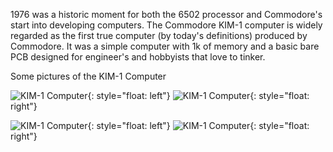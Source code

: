 1976 was a historic moment for both the 6502 processor and Commodore's start into developing computers. The Commodore KIM-1 computer is widely regarded as the first true computer (by today's definitions) produced by Commodore. It was a simple computer with 1k of memory and a basic bare PCB designed for engineer's and hobbyists that love to tinker.

Some pictures of the KIM-1 Computer

<img src="https://www.commodore.ca/wp-content/uploads/2018/11/white-commodore-mos-kim1.gif" alt="KIM-1 Computer"/>{: style="float: left"}
<img src="https://oldcomputers.net/pics/kim1.jpg" alt="KIM-1 Computer"/>{: style="float: right"}

<img src="https://oldcomputers.net/pics/kim1-b.jpg" alt="KIM-1 Computer"/>{: style="float: left"}
<img src="https://www.nightfallcrew.com/wp-content/uploads/2015/12/mos-kim-1-both-no-border-545.jpg" alt="KIM-1 Computer"/>{: style="float: right"}
